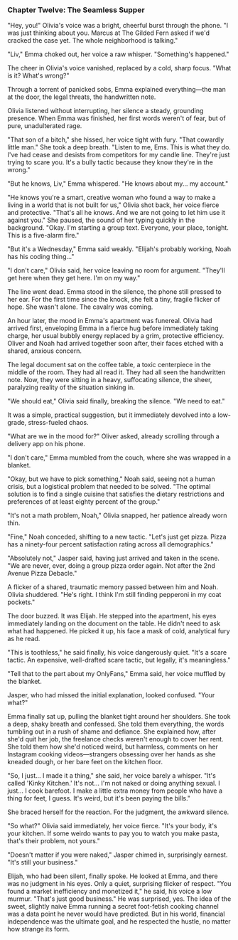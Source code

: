 ### Chapter Twelve: The Seamless Supper
"Hey, you!" Olivia's voice was a bright, cheerful burst through the phone. "I was just thinking about you. Marcus at The Gilded Fern asked if we'd cracked the case yet. The whole neighborhood is talking."

"Liv," Emma choked out, her voice a raw whisper. "Something's happened."

The cheer in Olivia's voice vanished, replaced by a cold, sharp focus. "What is it? What's wrong?"

Through a torrent of panicked sobs, Emma explained everything—the man at the door, the legal threats, the handwritten note.

Olivia listened without interrupting, her silence a steady, grounding presence. When Emma was finished, her first words weren't of fear, but of pure, unadulterated rage.

"That son of a bitch," she hissed, her voice tight with fury. "That cowardly little man." She took a deep breath. "Listen to me, Ems. This is what they do. I've had cease and desists from competitors for my candle line. They're just trying to scare you. It's a bully tactic because they know they're in the wrong."

"But he knows, Liv," Emma whispered. "He knows about my... my account."

"He knows you're a smart, creative woman who found a way to make a living in a world that is not built for us," Olivia shot back, her voice fierce and protective. "That's all he knows. And we are not going to let him use it against you." She paused, the sound of her typing quickly in the background. "Okay. I'm starting a group text. Everyone, your place, tonight. This is a five-alarm fire."

"But it's a Wednesday," Emma said weakly. "Elijah's probably working, Noah has his coding thing..."

"I don't care," Olivia said, her voice leaving no room for argument. "They'll get here when they get here. I'm on my way."

The line went dead. Emma stood in the silence, the phone still pressed to her ear. For the first time since the knock, she felt a tiny, fragile flicker of hope. She wasn't alone. The cavalry was coming.

An hour later, the mood in Emma's apartment was funereal. Olivia had arrived first, enveloping Emma in a fierce hug before immediately taking charge, her usual bubbly energy replaced by a grim, protective efficiency. Oliver and Noah had arrived together soon after, their faces etched with a shared, anxious concern.

The legal document sat on the coffee table, a toxic centerpiece in the middle of the room. They had all read it. They had all seen the handwritten note. Now, they were sitting in a heavy, suffocating silence, the sheer, paralyzing reality of the situation sinking in.

"We should eat," Olivia said finally, breaking the silence. "We need to eat."

It was a simple, practical suggestion, but it immediately devolved into a low-grade, stress-fueled chaos.

"What are we in the mood for?" Oliver asked, already scrolling through a delivery app on his phone.

"I don't care," Emma mumbled from the couch, where she was wrapped in a blanket.

"Okay, but we have to pick something," Noah said, seeing not a human crisis, but a logistical problem that needed to be solved. "The optimal solution is to find a single cuisine that satisfies the dietary restrictions and preferences of at least eighty percent of the group."

"It's not a math problem, Noah," Olivia snapped, her patience already worn thin.

"Fine," Noah conceded, shifting to a new tactic. "Let's just get pizza. Pizza has a ninety-four percent satisfaction rating across all demographics."

"Absolutely not," Jasper said, having just arrived and taken in the scene. "We are never, ever, doing a group pizza order again. Not after the 2nd Avenue Pizza Debacle."

A flicker of a shared, traumatic memory passed between him and Noah. Olivia shuddered. "He's right. I think I'm still finding pepperoni in my coat pockets."

The door buzzed. It was Elijah. He stepped into the apartment, his eyes immediately landing on the document on the table. He didn't need to ask what had happened. He picked it up, his face a mask of cold, analytical fury as he read.

"This is toothless," he said finally, his voice dangerously quiet. "It's a scare tactic. An expensive, well-drafted scare tactic, but legally, it's meaningless."

"Tell that to the part about my OnlyFans," Emma said, her voice muffled by the blanket.

Jasper, who had missed the initial explanation, looked confused. "Your what?"

Emma finally sat up, pulling the blanket tight around her shoulders. She took a deep, shaky breath and confessed. She told them everything, the words tumbling out in a rush of shame and defiance. She explained how, after she'd quit her job, the freelance checks weren't enough to cover her rent. She told them how she'd noticed weird, but harmless, comments on her Instagram cooking videos—strangers obsessing over her hands as she kneaded dough, or her bare feet on the kitchen floor.

"So, I just... I made it a thing," she said, her voice barely a whisper. "It's called 'Kinky Kitchen.' It's not... I'm not naked or doing anything sexual. I just... I cook barefoot. I make a little extra money from people who have a thing for feet, I guess. It's weird, but it's been paying the bills."

She braced herself for the reaction. For the judgment, the awkward silence.

"So what?" Olivia said immediately, her voice fierce. "It's your body, it's your kitchen. If some weirdo wants to pay you to watch you make pasta, that's their problem, not yours."

"Doesn't matter if you were naked," Jasper chimed in, surprisingly earnest. "It's still your business."

Elijah, who had been silent, finally spoke. He looked at Emma, and there was no judgment in his eyes. Only a quiet, surprising flicker of respect. "You found a market inefficiency and monetized it," he said, his voice a low murmur. "That's just good business." He was surprised, yes. The idea of the sweet, slightly naive Emma running a secret foot-fetish cooking channel was a data point he never would have predicted. But in his world, financial independence was the ultimate goal, and he respected the hustle, no matter how strange its form.